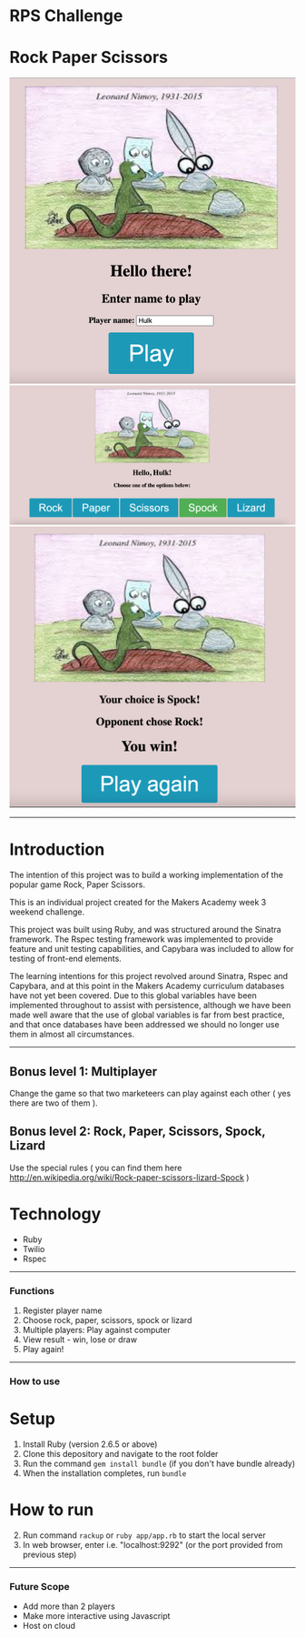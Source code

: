 # RPS Challenge

# Rock Paper Scissors

![index](docs/img/index.png) ![index](docs/img/play.png) ![index](docs/img/results.png)

---

# Introduction

The intention of this project was to build a working implementation of the popular game Rock, Paper Scissors.

This is an individual project created for the Makers Academy week 3 weekend challenge.

This project was built using Ruby, and was structured around the Sinatra framework. The Rspec testing framework was implemented to provide feature and unit testing capabilities, and Capybara was included to allow for testing of front-end elements.

The learning intentions for this project revolved around Sinatra, Rspec and Capybara, and at this point in the Makers Academy curriculum databases have not yet been covered. Due to this global variables have been implemented throughout to assist with persistence, although we have been made well aware that the use of global variables is far from best practice, and that once databases have been addressed we should no longer use them in almost all circumstances.

---

## Bonus level 1: Multiplayer

Change the game so that two marketeers can play against each other ( yes there are two of them ).

## Bonus level 2: Rock, Paper, Scissors, Spock, Lizard

Use the special rules ( you can find them here http://en.wikipedia.org/wiki/Rock-paper-scissors-lizard-Spock )

# Technology

- Ruby
- Twilio
- Rspec

---

### Functions

1. Register player name
2. Choose rock, paper, scissors, spock or lizard
3. Multiple players: Play against computer
4. View result - win, lose or draw
5. Play again!

---

### How to use

# Setup

1. Install Ruby (version 2.6.5 or above)
2. Clone this depository and navigate to the root folder
3. Run the command `gem install bundle` (if you don't have bundle already)
4. When the installation completes, run `bundle`

# How to run

2. Run command `rackup` or `ruby app/app.rb` to start the local server
3. In web browser, enter i.e. "localhost:9292" (or the port provided from previous step)

---

### Future Scope

- Add more than 2 players
- Make more interactive using Javascript
- Host on cloud

